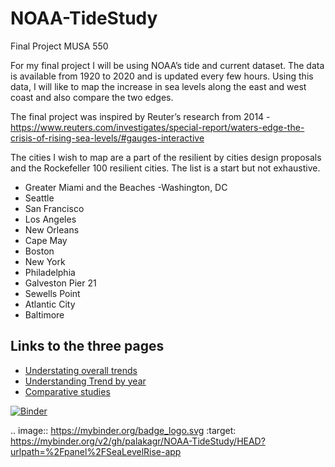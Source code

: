 # NOAA-TideStudy
Final Project
MUSA 550

For my final project I will be using NOAA’s tide and current dataset. The data is available from 1920 to 2020 and is updated every few hours. Using this data, I will like to map the increase in sea levels along the east and west coast and also compare the two edges. 

The final project was inspired by Reuter’s research from 2014 - https://www.reuters.com/investigates/special-report/waters-edge-the-crisis-of-rising-sea-levels/#gauges-interactive
 
The cities I wish to map are a part of the resilient by cities design proposals and the Rockefeller 100 resilient cities. The list is a start but not exhaustive. 
-	Greater Miami and the Beaches
-Washington, DC
- Seattle
-	San Francisco
-	Los Angeles
-	New Orleans
-	Cape May
-	Boston
-	New York
-	Philadelphia
-	Galveston Pier 21
-	Sewells Point
-	Atlantic City
-	Baltimore

## Links to the three pages 
- [Understating overall trends](http://localhost:5006/SeaLevelRise-app)
- [Understanding Trend by year](http://localhost:5006/SeaLevelRise-app2)
- [Comparative studies](http://localhost:5006/SeaLevelRise-app3)


[![Binder](https://mybinder.org/badge_logo.svg)](https://mybinder.org/v2/gh/palakagr/NOAA-TideStudy/HEAD?urlpath=%2Fpanel%2FSeaLevelRise-app)

.. image:: https://mybinder.org/badge_logo.svg
 :target: https://mybinder.org/v2/gh/palakagr/NOAA-TideStudy/HEAD?urlpath=%2Fpanel%2FSeaLevelRise-app
